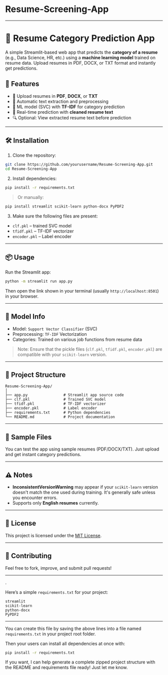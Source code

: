 # Resume-Screening-App


---


# 📝 Resume Category Prediction App

A simple Streamlit-based web app that predicts the **category of a resume** (e.g., Data Science, HR, etc.) using a **machine learning model** trained on resume data. Upload resumes in PDF, DOCX, or TXT format and instantly get predictions.


## 🚀 Features

- 📂 Upload resumes in **PDF**, **DOCX**, or **TXT**
- 🧹 Automatic text extraction and preprocessing
- 🧠 ML model (SVC) with **TF-IDF** for category prediction
- 🎯 Real-time prediction with **cleaned resume text**
- 🔍 Optional: View extracted resume text before prediction

---

## 🛠️ Installation

1. Clone the repository:

```bash
git clone https://github.com/yourusername/Resume-Screening-App.git
cd Resume-Screening-App
````

2. Install dependencies:

```bash
pip install -r requirements.txt
```

> Or manually:

```bash
pip install streamlit scikit-learn python-docx PyPDF2
```

3. Make sure the following files are present:

* `clf.pkl` – trained SVC model
* `tfidf.pkl` – TF-IDF vectorizer
* `encoder.pkl` – Label encoder

---

## 📦 Usage

Run the Streamlit app:

```bash
python -m streamlit run app.py
```

Then open the link shown in your terminal (usually `http://localhost:8501`) in your browser.

---

## 🧠 Model Info

* Model: `Support Vector Classifier` (SVC)
* Preprocessing: `TF-IDF` Vectorization
* Categories: Trained on various job functions from resume data

> Note: Ensure that the pickle files (`clf.pkl`, `tfidf.pkl`, `encoder.pkl`) are compatible with your `scikit-learn` version.

---

## 📁 Project Structure

```
Resume-Screening-App/
│
├── app.py                # Streamlit app source code
├── clf.pkl               # Trained SVC model
├── tfidf.pkl             # TF-IDF vectorizer
├── encoder.pkl           # Label encoder
├── requirements.txt      # Python dependencies
└── README.md             # Project documentation
```

---

## 🧪 Sample Files

You can test the app using sample resumes (PDF/DOCX/TXT). Just upload and get instant category predictions.

---

## ⚠️ Notes

* **InconsistentVersionWarning** may appear if your `scikit-learn` version doesn't match the one used during training. It's generally safe unless you encounter errors.
* Supports only **English resumes** currently.

---

## 📄 License

This project is licensed under the [MIT License](LICENSE).

---

## 🤝 Contributing

Feel free to fork, improve, and submit pull requests!

---

.

Here’s a simple `requirements.txt` for your project:

```
streamlit
scikit-learn
python-docx
PyPDF2
```

---

You can create this file by saving the above lines into a file named `requirements.txt` in your project root folder.

Then your users can install all dependencies at once with:

```bash
pip install -r requirements.txt
```

If you want, I can help generate a complete zipped project structure with the README and requirements file ready! Just let me know.

